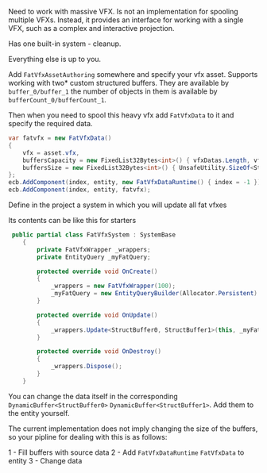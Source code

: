 ﻿Need to work with massive VFX. Is not an implementation for spooling multiple VFXs.
Instead, it provides an interface for working with a single VFX, such as a complex and interactive projection.

Has one built-in system - cleanup.

Everything else is up to you.

Add `FatVfxAssetAuthoring` somewhere and specify your vfx asset.
Supports working with two* custom structured buffers. They are available by `buffer_0/buffer_1` the number of objects in them is available by `bufferCount_0/bufferCount_1`.

Then when you need to spool this heavy vfx add `FatVfxData` to it and specify the required data.

```csharp
var fatvfx = new FatVfxData()
{
    vfx = asset.vfx,
    buffersCapacity = new FixedList32Bytes<int>() { vfxDatas.Length, vfxPairs.Length },
    buffersSize = new FixedList32Bytes<int>() { UnsafeUtility.SizeOf<StructBuffer0>(), UnsafeUtility.SizeOf<StructBuffer1>() }
};
ecb.AddComponent(index, entity, new FatVfxDataRuntime() { index = -1 });
ecb.AddComponent(index, entity, fatvfx); 
```

Define in the project a system in which you will update all fat vfxes

Its contents can be like this for starters

```csharp
 public partial class FatVfxSystem : SystemBase
    {
        private FatVfxWrapper _wrappers;
        private EntityQuery _myFatQuery;

        protected override void OnCreate()
        {
            _wrappers = new FatVfxWrapper(100);
            _myFatQuery = new EntityQueryBuilder(Allocator.Persistent).WithAll<FatVfxData, MyCustomVfxData>().Build(this);
        }

        protected override void OnUpdate()
        {
            _wrappers.Update<StructBuffer0, StructBuffer1>(this, _myFatQuery);
        }

        protected override void OnDestroy()
        {
            _wrappers.Dispose();
        }
    }
```

You can change the data itself in the corresponding `DynamicBuffer<StructBuffer0>` `DynamicBuffer<StructBuffer1>`. Add them to the entity yourself.

The current implementation does not imply changing the size of the buffers, so your pipline for dealing with this is as follows:

1 - Fill buffers with source data
2 - Add `FatVfxDataRuntime` `FatVfxData` to entity
3 - Change data